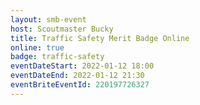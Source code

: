 ```yaml
---
layout: smb-event
host: Scoutmaster Bucky
title: Traffic Safety Merit Badge Online
online: true
badge: traffic-safety
eventDateStart: 2022-01-12 18:00
eventDateEnd: 2022-01-12 21:30
eventBriteEventId: 220197726327
---
```

